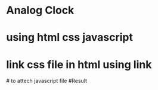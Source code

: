 # Analog Clock
# using html css javascript
# link css file in html using link
<link rel="stylesheet" href="style.css">
# to attech javascript file
<script src="script.js"></script>
#Result
